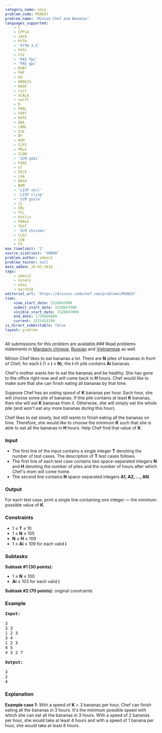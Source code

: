 ```yaml
---
category_name: easy
problem_code: MINEAT
problem_name: 'Minion Chef and Bananas'
languages_supported:
    - C
    - CPP14
    - JAVA
    - PYTH
    - 'PYTH 3.5'
    - PYPY
    - CS2
    - 'PAS fpc'
    - 'PAS gpc'
    - RUBY
    - PHP
    - GO
    - NODEJS
    - HASK
    - rust
    - SCALA
    - swift
    - D
    - PERL
    - FORT
    - WSPC
    - ADA
    - CAML
    - ICK
    - BF
    - ASM
    - CLPS
    - PRLG
    - ICON
    - 'SCM qobi'
    - PIKE
    - ST
    - NICE
    - LUA
    - BASH
    - NEM
    - 'LISP sbcl'
    - 'LISP clisp'
    - 'SCM guile'
    - JS
    - ERL
    - TCL
    - kotlin
    - PERL6
    - TEXT
    - 'SCM chicken'
    - CLOJ
    - COB
    - FS
max_timelimit: '2'
source_sizelimit: '50000'
problem_author: admin2
problem_tester: null
date_added: 28-02-2018
tags:
    - admin2
    - binary
    - easy
    - march18
editorial_url: 'https://discuss.codechef.com/problems/MINEAT'
time:
    view_start_date: 1520847000
    submit_start_date: 1520847000
    visible_start_date: 1520847000
    end_date: 1735669800
    current: 1525454394
is_direct_submittable: false
layout: problem
---
```

All submissions for this problem are available.### Read problems statements in [Mandarin chinese](http://www.codechef.com/download/translated/MARCH18/mandarin/MINEAT.pdf), [Russian](http://www.codechef.com/download/translated/MARCH18/russian/MINEAT.pdf) and [Vietnamese](http://www.codechef.com/download/translated/MARCH18/vietnamese/MINEAT.pdf) as well.

Minion Chef likes to eat bananas a lot. There are **N** piles of bananas in front of Chef; for each **i** (1 ≤ **i** ≤ **N**), the **i**-th pile contains **Ai** bananas.

Chef's mother wants her to eat the bananas and be healthy. She has gone to the office right now and will come back in **H** hours. Chef would like to make sure that she can finish eating all bananas by that time.

Suppose Chef has an *eating speed* of **K** bananas per hour. Each hour, she will choose some pile of bananas. If this pile contains at least **K** bananas, then she will eat **K** bananas from it. Otherwise, she will simply eat the whole pile (and won't eat any more bananas during this hour).

Chef likes to eat slowly, but still wants to finish eating all the bananas on time. Therefore, she would like to choose the minimum **K** such that she is able to eat all the bananas in **H** hours. Help Chef find that value of **K**.

### Input

- The first line of the input contains a single integer **T** denoting the number of test cases. The description of **T** test cases follows.
- The first line of each test case contains two space-separated integers **N** and **H** denoting the number of piles and the number of hours after which Chef's mom will come home.
- The second line contains **N** space-separated integers **A1, A2, ..., AN**.

### Output

For each test case, print a single line containing one integer — the minimum possible value of **K**.

### Constraints

- 1 ≤ **T** ≤ 10
- 1 ≤ **N** ≤ 105
- **N** ≤ **H** ≤ 109
- 1 ≤ **Ai** ≤ 109 for each valid **i**

### Subtasks

**Subtask #1 (30 points):**

- 1 ≤ **N** ≤ 100
- **Ai** ≤ 103 for each valid **i**

**Subtask #2 (70 points):** original constraints

### Example

<pre><b>Input:</b>

3
3 3
1 2 3
3 4
1 2 3
4 5
4 3 2 7

<b>Output:</b>

3
2
4
</pre>
### Explanation

**Example case 1:** With a speed of **K** = 3 bananas per hour, Chef can finish eating all the bananas in 3 hours. It's the minimum possible speed with which she can eat all the bananas in 3 hours. With a speed of 2 bananas per hour, she would take at least 4 hours and with a speed of 1 banana per hour, she would take at least 6 hours.
